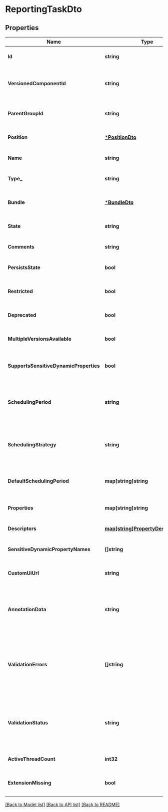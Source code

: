 # ReportingTaskDto

## Properties
Name | Type | Description | Notes
------------ | ------------- | ------------- | -------------
**Id** | **string** | The id of the component. | [optional] [default to null]
**VersionedComponentId** | **string** | The ID of the corresponding component that is under version control | [optional] [default to null]
**ParentGroupId** | **string** | The id of parent process group of this component if applicable. | [optional] [default to null]
**Position** | [***PositionDto**](PositionDTO.md) | The position of this component in the UI if applicable. | [optional] [default to null]
**Name** | **string** | The name of the reporting task. | [optional] [default to null]
**Type_** | **string** | The fully qualified type of the reporting task. | [optional] [default to null]
**Bundle** | [***BundleDto**](BundleDTO.md) | The details of the artifact that bundled this processor type. | [optional] [default to null]
**State** | **string** | The state of the reporting task. | [optional] [default to null]
**Comments** | **string** | The comments of the reporting task. | [optional] [default to null]
**PersistsState** | **bool** | Whether the reporting task persists state. | [optional] [default to null]
**Restricted** | **bool** | Whether the reporting task requires elevated privileges. | [optional] [default to null]
**Deprecated** | **bool** | Whether the reporting task has been deprecated. | [optional] [default to null]
**MultipleVersionsAvailable** | **bool** | Whether the reporting task has multiple versions available. | [optional] [default to null]
**SupportsSensitiveDynamicProperties** | **bool** | Whether the reporting task supports sensitive dynamic properties. | [optional] [default to null]
**SchedulingPeriod** | **string** | The frequency with which to schedule the reporting task. The format of the value willd epend on the valud of the schedulingStrategy. | [optional] [default to null]
**SchedulingStrategy** | **string** | The scheduling strategy that determines how the schedulingPeriod value should be interpreted. | [optional] [default to null]
**DefaultSchedulingPeriod** | **map[string]string** | The default scheduling period for the different scheduling strategies. | [optional] [default to null]
**Properties** | **map[string]string** | The properties of the reporting task. | [optional] [default to null]
**Descriptors** | [**map[string]PropertyDescriptorDto**](PropertyDescriptorDTO.md) | The descriptors for the reporting tasks properties. | [optional] [default to null]
**SensitiveDynamicPropertyNames** | **[]string** | Set of sensitive dynamic property names | [optional] [default to null]
**CustomUiUrl** | **string** | The URL for the custom configuration UI for the reporting task. | [optional] [default to null]
**AnnotationData** | **string** | The annotation data for the repoting task. This is how the custom UI relays configuration to the reporting task. | [optional] [default to null]
**ValidationErrors** | **[]string** | Gets the validation errors from the reporting task. These validation errors represent the problems with the reporting task that must be resolved before it can be scheduled to run. | [optional] [default to null]
**ValidationStatus** | **string** | Indicates whether the Processor is valid, invalid, or still in the process of validating (i.e., it is unknown whether or not the Processor is valid) | [optional] [default to null]
**ActiveThreadCount** | **int32** | The number of active threads for the reporting task. | [optional] [default to null]
**ExtensionMissing** | **bool** | Whether the underlying extension is missing. | [optional] [default to null]

[[Back to Model list]](../README.md#documentation-for-models) [[Back to API list]](../README.md#documentation-for-api-endpoints) [[Back to README]](../README.md)


